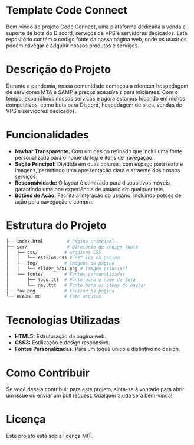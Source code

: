 # Template Code Connect
Bem-vindo ao projeto  Code Connect, uma plataforma dedicada à venda e suporte de bots do Discord, serviços de VPS e servidores dedicados. Este repositório contém o código fonte da nossa página web, onde os usuários podem navegar e adquirir nossos produtos e serviços.

# Descrição do Projeto
Durante a pandemia, nossa comunidade começou a oferecer hospedagem de servidores MTA e SAMP a preços acessíveis para iniciantes. Com o tempo, expandimos nossos serviços e agora estamos focando em nichos competitivos, como bots para Discord, hospedagem de sites, vendas de VPS e servidores dedicados.

# Funcionalidades
- **Navbar Transparente:** Com um design refinado que inclui uma fonte personalizada para o nome da loja e itens de navegação.
- **Seção Principal:** Dividida em duas colunas, com espaço para texto e imagens, permitindo uma apresentação clara e atraente dos nossos serviços.
- **Responsividade:** O layout é otimizado para dispositivos móveis, garantindo uma boa experiência de usuário em qualquer tela.
- **Botões de Ação:** Facilita a interação do usuário, incluindo botões de ação para navegação e compra.

# Estrutura do Projeto

```bash
├── index.html         # Página principal
├── scr/               # Diretório de código fonte
│   ├── css/          # Arquivos CSS
│   │   └── estilos.css # Estilos da página
│   ├── img/          # Imagens da página
│   │   └── slider_box1.png # Imagem principal
│   └── fonts/        # Fontes personalizadas
│       ├── logo.ttf  # Fonte para o nome da loja
│       └── nav.ttf   # Fonte para os itens do navbar
├── fav.png           # Favicon da página
└── README.md         # Este arquivo
```

# Tecnologias Utilizadas
- **HTML5:** Estruturação da página web.
- **CSS3:** Estilização e design responsivo.
- **Fontes Personalizadas:** Para um toque único e distintivo no design.

# Como Contribuir
Se você deseja contribuir para este projeto, sinta-se à vontade para abrir um issue ou enviar um pull request. Qualquer ajuda será bem-vinda!

# Licença
Este projeto está sob a licença MIT.
